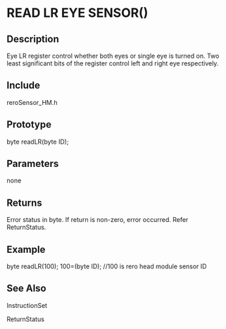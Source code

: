 # READ LR EYE SENSOR() #

## Description ##
Eye LR register control whether both eyes or single eye is turned on. Two least significant bits of the register control left and right eye respectively.

## Include ##
reroSensor_HM.h

## Prototype ##
byte readLR(byte ID);

## Parameters ##
none

## Returns ##
Error status in byte. If return is non-zero, error occurred. Refer ReturnStatus.

## Example ##
byte readLR(100);
100=(byte ID); //100 is rero head module sensor ID

## See Also ##

InstructionSet

ReturnStatus
